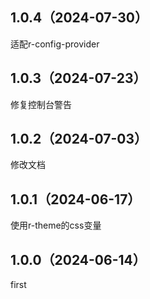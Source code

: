 ## 1.0.4（2024-07-30）
适配r-config-provider
## 1.0.3（2024-07-23）
修复控制台警告
## 1.0.2（2024-07-03）
修改文档
## 1.0.1（2024-06-17）
使用r-theme的css变量
## 1.0.0（2024-06-14）
first
